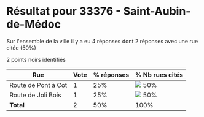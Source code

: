 # Résultat pour 33376 - Saint-Aubin-de-Médoc

Sur l'ensemble de la ville il y a eu 4 réponses dont 2 réponses avec une rue citée (50%)

2 points noirs identifiés

| Rue | Vote | % réponses | % Nb rues cités|
|-----|------|------------|----------------|
| Route de Pont à Cot | 1 | 25% | <img src="../../img/bar_50.gif" />&nbsp;50%|
| Route de Joli Bois | 1 | 25% | <img src="../../img/bar_50.gif" />&nbsp;50%|
| **Total** | 2 | 50% | 100%|
